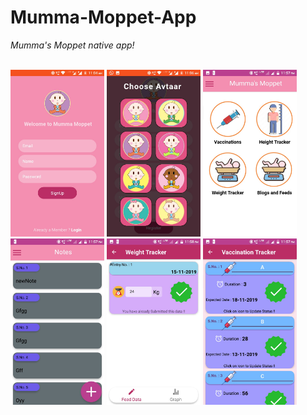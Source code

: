# Mumma-Moppet-App
*Mumma's Moppet native app!*

<br>
<div align="left">
    <img src="/imgs/signup.jpeg" width="150px"</img> 
    <img src="/imgs/choose.jpeg" width="150px"</img>
    <img src="/imgs/dashboard.jpeg" width="150px"</img>
    <img src="/imgs/notes.jpeg" width="150px"</img> 
    <img src="/imgs/weight_tracker.jpeg" width="150px"</img>
    <img src="/imgs/vacc.jpeg" width="150px"</img> 
    
</div>
